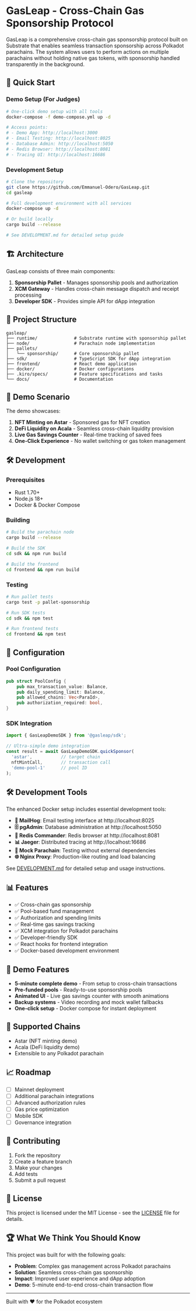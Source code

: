 # GasLeap - Cross-Chain Gas Sponsorship Protocol

GasLeap is a comprehensive cross-chain gas sponsorship protocol built on Substrate that enables seamless transaction sponsorship across Polkadot parachains. The system allows users to perform actions on multiple parachains without holding native gas tokens, with sponsorship handled transparently in the background.

## 🚀 Quick Start

### Demo Setup (For Judges)

```bash
# One-click demo setup with all tools
docker-compose -f demo-compose.yml up -d

# Access points:
# - Demo App: http://localhost:3000
# - Email Testing: http://localhost:8025
# - Database Admin: http://localhost:5050
# - Redis Browser: http://localhost:8081
# - Tracing UI: http://localhost:16686
```

### Development Setup

```bash
# Clone the repository
git clone https://github.com/Emmanuel-Odero/GasLeap.git
cd gasleap

# Full development environment with all services
docker-compose up -d

# Or build locally
cargo build --release

# See DEVELOPMENT.md for detailed setup guide
```

## 🏗️ Architecture

GasLeap consists of three main components:

1. **Sponsorship Pallet** - Manages sponsorship pools and authorization
2. **XCM Gateway** - Handles cross-chain message dispatch and receipt processing  
3. **Developer SDK** - Provides simple API for dApp integration

## 📁 Project Structure

```
gasleap/
├── runtime/              # Substrate runtime with sponsorship pallet
├── node/                 # Parachain node implementation
├── pallets/
│   └── sponsorship/      # Core sponsorship pallet
├── sdk/                  # TypeScript SDK for dApp integration
├── frontend/             # React demo application
├── docker/               # Docker configurations
├── .kiro/specs/          # Feature specifications and tasks
└── docs/                 # Documentation
```

## 🎯 Demo Scenario

The demo showcases:

1. **NFT Minting on Astar** - Sponsored gas for NFT creation
2. **DeFi Liquidity on Acala** - Seamless cross-chain liquidity provision
3. **Live Gas Savings Counter** - Real-time tracking of saved fees
4. **One-Click Experience** - No wallet switching or gas token management

## 🛠️ Development

### Prerequisites

- Rust 1.70+
- Node.js 18+
- Docker & Docker Compose

### Building

```bash
# Build the parachain node
cargo build --release

# Build the SDK
cd sdk && npm run build

# Build the frontend
cd frontend && npm run build
```

### Testing

```bash
# Run pallet tests
cargo test -p pallet-sponsorship

# Run SDK tests
cd sdk && npm test

# Run frontend tests
cd frontend && npm test
```

## 🔧 Configuration

### Pool Configuration

```rust
pub struct PoolConfig {
    pub max_transaction_value: Balance,
    pub daily_spending_limit: Balance,
    pub allowed_chains: Vec<ParaId>,
    pub authorization_required: bool,
}
```

### SDK Integration

```typescript
import { GasLeapDemoSDK } from '@gasleap/sdk';

// Ultra-simple demo integration
const result = await GasLeapDemoSDK.quickSponsor(
  'astar',           // target chain
  nftMintCall,       // transaction call
  'demo-pool-1'      // pool ID
);
```

## 🛠️ Development Tools

The enhanced Docker setup includes essential development tools:

- **📧 MailHog**: Email testing interface at http://localhost:8025
- **🗄️ pgAdmin**: Database administration at http://localhost:5050
- **🔧 Redis Commander**: Redis browser at http://localhost:8081
- **📊 Jaeger**: Distributed tracing at http://localhost:16686
- **🧪 Mock Parachain**: Testing without external dependencies
- **🌐 Nginx Proxy**: Production-like routing and load balancing

See [DEVELOPMENT.md](DEVELOPMENT.md) for detailed setup and usage instructions.

## 📊 Features

- ✅ Cross-chain gas sponsorship
- ✅ Pool-based fund management
- ✅ Authorization and spending limits
- ✅ Real-time gas savings tracking
- ✅ XCM integration for Polkadot parachains
- ✅ Developer-friendly SDK
- ✅ React hooks for frontend integration
- ✅ Docker-based development environment

## 🎪 Demo Features

- **5-minute complete demo** - From setup to cross-chain transactions
- **Pre-funded pools** - Ready-to-use sponsorship pools
- **Animated UI** - Live gas savings counter with smooth animations
- **Backup systems** - Video recording and mock wallet fallbacks
- **One-click setup** - Docker compose for instant deployment

## 🔗 Supported Chains

- Astar (NFT minting demo)
- Acala (DeFi liquidity demo)
- Extensible to any Polkadot parachain

## 📈 Roadmap

- [ ] Mainnet deployment
- [ ] Additional parachain integrations
- [ ] Advanced authorization rules
- [ ] Gas price optimization
- [ ] Mobile SDK
- [ ] Governance integration

## 🤝 Contributing

1. Fork the repository
2. Create a feature branch
3. Make your changes
4. Add tests
5. Submit a pull request

## 📄 License

This project is licensed under the MIT License - see the [LICENSE](LICENSE) file for details.

## 🏆 What We Think You Should Know

This project was built for with the following goals:

- **Problem**: Complex gas management across Polkadot parachains
- **Solution**: Seamless cross-chain gas sponsorship
- **Impact**: Improved user experience and dApp adoption
- **Demo**: 5-minute end-to-end cross-chain transaction flow

---

Built with ❤️ for the Polkadot ecosystem

